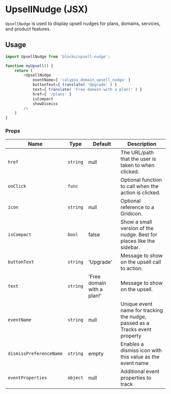 UpsellNudge (JSX)
===

`UpsellNudge` is used to display upsell nudges for plans, domains, services, and product features.

## Usage

```js
import UpsellNudge from 'blocks/upsell-nudge';

function myUpsell() {
	return (
		<UpsellNudge
			eventName={ 'calypso_domain_upsell_nudge' }
			buttonText={ translate( 'Upgrade' ) }
			text={ translate( 'Free domain with a plan!' ) }
			href={ '/plans' }
			isCompact
			showDismiss
		/>
	)
}
```

### Props


Name | Type | Default | Description
---- | ---- | ---- | ----
`href` | `string` | null | The URL/path that the user is taken to when clicked.
`onClick` | `func` | | Optional function to call when the action is clicked.
`icon` | `string` | null | Optional reference to a Gridicon.
`isCompact` | `bool` | false | Show a small version of the nudge. Best for places like the sidebar.
`buttonText` | `string` | 'Upgrade' | Message to show on the upsell call to action.
`text` | `string` | 'Free domain with a plan!' | Message to show on the upsell.
`eventName` | `string` | null | Unique event name for tracking the nudge, passed as a Tracks event property
`dismissPreferenceName` | `string` | empty | Enables a dismiss icon with this value as the event name
`eventProperties` | `object` | null | Additional event properties to track
